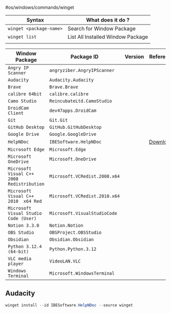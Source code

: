 
#os/windows/commands/winget

| Syntax                  | What does it do ?                 |
| ----------------------- | --------------------------------- |
| `winget <package-name>` | Search for Window Package         |
| `winget list`           | List All Installed Window Package |
|                         |                                   |






| Window Package                             | Package ID                    | Version | Reference                                        | Process    |
| ------------------------------------------ | ----------------------------- | ------- | ------------------------------------------------ | ---------- |
| `Angry IP Scanner`                         | `angryziber.AngryIPScanner`   |         |                                                  |            |
| `Audacity`                                 | `Audacity.Audacity`           |         |                                                  |            |
| `Brave`                                    | `Brave.Brave`                 |         |                                                  |            |
| `calibre 64bit`                            | `calibre.calibre`             |         |                                                  |            |
| `Camo Studio`                              | `ReincubateLtd.CamoStudio`    |         |                                                  |            |
| `DroidCam Client`                          | `dev47apps.DroidCam`          |         |                                                  |            |
| `Git`                                      | `Git.Git`                     |         |                                                  |            |
| `GitHub Desktop`                           | `GitHub.GitHubDesktop`        |         |                                                  |            |
| `Google Drive`                             | `Google.GoogleDrive`          |         |                                                  |            |
| `HelpNDoc`                                 | `IBESoftware.HelpNDoc`        |         | [Download](https://www.helpndoc.com/download/)\| | `hnd6.exe` |
| `Microsoft Edge`                           | `Microsoft.Edge`              |         |                                                  |            |
| `Microsoft OneDrive`                       | `Microsoft.OneDrive`          |         |                                                  |            |
| `Microsoft Visual C++ 2008 Redistribution` | `Microsoft.VCRedist.2008.x64` |         |                                                  |            |
| `Microsoft Visual C++ 2010  x64 Red`       | `Microsoft.VCRedist.2010.x64` |         |                                                  |            |
| `Microsoft Visual Studio Code (User)`      | `Microsoft.VisualStudioCode`  |         |                                                  |            |
| `Notion 3.3.0`                             | `Notion.Notion`               |         |                                                  |            |
| `OBS Studio `                              | `OBSProject.OBSStudio`        |         |                                                  |            |
| `Obsidian`                                 | `Obsidian.Obsidian`           |         |                                                  |            |
| `Python 3.12.4 (64-bit)`                   | `Python.Python.3.12`          |         |                                                  |            |
| `VLC media player`                         | `VideoLAN.VLC`                |         |                                                  |            |
| `Windows Terminal`                         | `Microsoft.WindowsTerminal`   |         |                                                  |            |




## Audacity

```powershell
winget install --id IBESoftware.HelpNDoc --source winget
```

